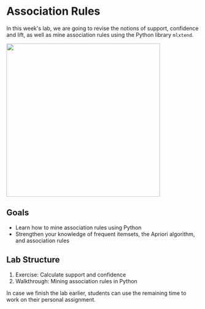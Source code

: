 # Association Rules

In this week's lab, we are going to revise the notions of support, confidence and lift, as well as mine association rules using the Python library `mlxtend`.

<img src='https://dmcommunity.files.wordpress.com/2019/06/associationrules.jpg' width="400">

## Goals

* Learn how to mine association rules using Python
* Strengthen your knowledge of frequent itemsets, the Apriori algorithm, and association rules

## Lab Structure

1. Exercise: Calculate support and confidence
2. Walkthrough: Mining association rules in Python

In case we finish the lab earlier, students can use the remaining time to work on their personal assignment.
